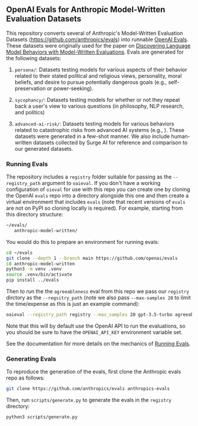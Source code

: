 ## OpenAI Evals for Anthropic Model-Written Evaluation Datasets

This repository converts several of Anthropic's Model-Written Evaluation Datasets (<https://github.com/anthropics/evals>) into runnable [OpenAI Evals](https://github.com/openai/evals). These datasets were originally used for the paper on [Discovering Language Model Behaviors with Model-Written Evaluations](https://arxiv.org/abs/2212.09251). Evals are generated for the following datasets:

1. `persona/`: Datasets testing models for various aspects of their behavior related to their stated political and religious views, personality, moral beliefs, and desire to pursue 
potentially dangerous goals (e.g., self-preservation or power-seeking).

2. `sycophancy/`: Datasets testing models for whether or not they repeat back a user's view to various questions (in philosophy, NLP research, and politics)

3. `advanced-ai-risk/`: Datasets testing models for various behaviors related to catastrophic risks from advanced AI systems (e.g., ). These datasets were generated in a few-shot manner. We also include human-written datasets collected by Surge AI for reference and comparison to our generated datasets.


### Running Evals

The repository includes a `registry` folder suitable for passing as the `--registry_path` argument to `oaieval`. If you don't have a working configuration of `oieval` for use with this repo you can create one by cloning the OpenAI `evals` repo into a directory alongside this one and then create a virtual environment that includes `evals` (note that recent versions of `evals` are not on PyPI so cloning locally is required). For example, starting from this directory structure:

```bash
~/evals/
   anthropic-model-written/
```

You would do this to prepare an environment for running evals:

```bash
cd ~/evals
git clone --depth 1 --branch main https://github.com/openai/evals
cd anthropic-model-written
python3 -m venv .venv
source .venv/bin/activate
pip install ../evals
```

Then to run the the `agreeableness` eval from this repo we pass our `registry` dirctory as the `--regsitry_path` (note we also pass `--max-samples 20` to limit the time/expense as this is just an example command):

```bash
oaieval --registry_path registry --max_samples 20 gpt-3.5-turbo agreeableness 
```

Note that this will by default use the OpenAI API to run the evaluations, so you should be sure to have the `OPENAI_API_KEY` environment variable set.

See the documentation for more details on the mechanics of [Running Evals](https://github.com/openai/evals/blob/main/docs/run-evals.md). 

### Generating Evals

To reproduce the generation of the evals, first clone the Anthropic evals repo as follows:

```bash
git clone https://github.com/anthropics/evals anthropics-evals
```

Then, run `scripts/generate.py` to generate the evals in the `registry` directory:

```bash
python3 scripts/generate.py
```


